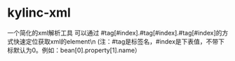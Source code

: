 # kylinc-xml
一个简化的xml解析工具
可以通过 #tag[#index].#tag[#index].#tag[#index]的方式快速定位获取xml的element\n
(注：#tag是标签名，#index是下表值，不带下标默认为0。例如：bean[0].property[1].name）
